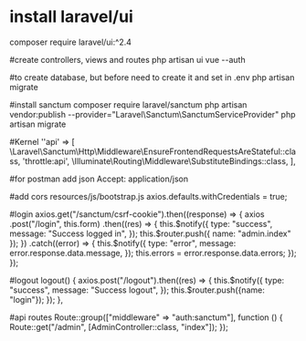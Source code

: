 # install laravel/ui
composer require laravel/ui:^2.4

#create controllers, views and routes
php artisan ui vue --auth

#to create database, but before need to create it and set in .env
php artisan migrate

#install sanctum
composer require laravel/sanctum
php artisan vendor:publish --provider="Laravel\Sanctum\SanctumServiceProvider"
php artisan migrate

#Kernel
''api' => [
    \Laravel\Sanctum\Http\Middleware\EnsureFrontendRequestsAreStateful::class,
    'throttle:api',
    \Illuminate\Routing\Middleware\SubstituteBindings::class,
],

#for postman add json
Accept: application/json

#add cors resources/js/bootstrap.js
axios.defaults.withCredentials = true;

#login
axios.get("/sanctum/csrf-cookie").then((response) => {
  axios
    .post("/login", this.form)
    .then((res) => {
      this.$notify({
        type: "success",
        message: "Success logged in",
      });
      this.$router.push({ name: "admin.index" });
    })
    .catch((error) => {
      this.$notify({
        type: "error",
        message: error.response.data.message,
      });
      this.errors = error.response.data.errors;
    });
});

#logout
logout() {
  axios.post("/logout").then((res) => {
    this.$notify({
      type: "success",
      message: "Success logout",
    });
    this.$router.push({name: "login"});
  });
},

#api routes
Route::group(["middleware" => "auth:sanctum"], function () {
    Route::get("/admin", [AdminController::class, "index"]);
});
